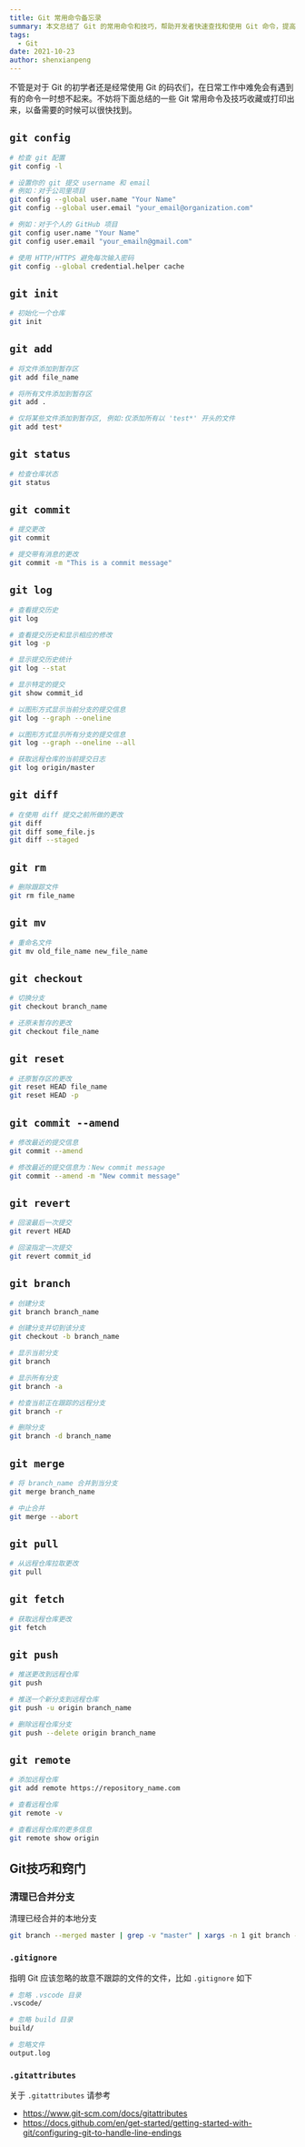 ```yaml
---
title: Git 常用命令备忘录
summary: 本文总结了 Git 的常用命令和技巧，帮助开发者快速查找和使用 Git 命令，提高工作效率。
tags:
  - Git
date: 2021-10-23
author: shenxianpeng
---
```


不管是对于 Git 的初学者还是经常使用 Git 的码农们，在日常工作中难免会有遇到有的命令一时想不起来。不妨将下面总结的一些 Git 常用命令及技巧收藏或打印出来，以备需要的时候可以很快找到。

## `git config`


```bash
# 检查 git 配置
git config -l

# 设置你的 git 提交 username 和 email
# 例如：对于公司里项目
git config --global user.name "Your Name"
git config --global user.email "your_email@organization.com"

# 例如：对于个人的 GitHub 项目
git config user.name "Your Name"
git config user.email "your_emailn@gmail.com"

# 使用 HTTP/HTTPS 避免每次输入密码
git config --global credential.helper cache
```

## `git init`

```bash
# 初始化一个仓库
git init
```

## `git add`

```bash
# 将文件添加到暂存区
git add file_name

# 将所有文件添加到暂存区
git add .

# 仅将某些文件添加到暂存区, 例如:仅添加所有以 'test*' 开头的文件
git add test*
```

## `git status`

```bash
# 检查仓库状态
git status
```

## `git commit`

```bash
# 提交更改
git commit

# 提交带有消息的更改
git commit -m "This is a commit message"
```

## `git log`

```bash
# 查看提交历史
git log

# 查看提交历史和显示相应的修改
git log -p

# 显示提交历史统计
git log --stat

# 显示特定的提交
git show commit_id

# 以图形方式显示当前分支的提交信息
git log --graph --oneline

# 以图形方式显示所有分支的提交信息
git log --graph --oneline --all

# 获取远程仓库的当前提交日志
git log origin/master
```

## `git diff`

```bash
# 在使用 diff 提交之前所做的更改
git diff
git diff some_file.js
git diff --staged
```

## `git rm`

```bash
# 删除跟踪文件
git rm file_name
```

## `git mv`

```bash
# 重命名文件
git mv old_file_name new_file_name
```

## `git checkout`

```bash
# 切换分支
git checkout branch_name

# 还原未暂存的更改
git checkout file_name
```

## `git reset`

```bash
# 还原暂存区的更改
git reset HEAD file_name
git reset HEAD -p
```

## `git commit --amend`

```bash
# 修改最近的提交信息
git commit --amend

# 修改最近的提交信息为：New commit message
git commit --amend -m "New commit message"
```

## `git revert`

```bash
# 回滚最后一次提交
git revert HEAD

# 回滚指定一次提交
git revert commit_id
```

## `git branch`

```bash
# 创建分支
git branch branch_name

# 创建分支并切到该分支
git checkout -b branch_name

# 显示当前分支
git branch

# 显示所有分支
git branch -a

# 检查当前正在跟踪的远程分支
git branch -r

# 删除分支
git branch -d branch_name
```

## `git merge`

```bash
# 将 branch_name 合并到当分支
git merge branch_name

# 中止合并
git merge --abort
```

## `git pull`

```bash
# 从远程仓库拉取更改
git pull
```

## `git fetch`

```bash
# 获取远程仓库更改
git fetch
```

## `git push`

```bash
# 推送更改到远程仓库
git push

# 推送一个新分支到远程仓库
git push -u origin branch_name

# 删除远程仓库分支
git push --delete origin branch_name
```

## `git remote`

```bash
# 添加远程仓库
git add remote https://repository_name.com

# 查看远程仓库
git remote -v

# 查看远程仓库的更多信息
git remote show origin
```

## Git技巧和窍门

### 清理已合并分支

清理已经合并的本地分支

```bash
git branch --merged master | grep -v "master" | xargs -n 1 git branch -d
```

### `.gitignore`

指明 Git 应该忽略的故意不跟踪的文件的文件，比如 `.gitignore` 如下

```bash
# 忽略 .vscode 目录
.vscode/

# 忽略 build 目录
build/

# 忽略文件
output.log
```

### `.gitattributes`

关于 `.gitattributes` 请参考

* https://www.git-scm.com/docs/gitattributes
* https://docs.github.com/en/get-started/getting-started-with-git/configuring-git-to-handle-line-endings

